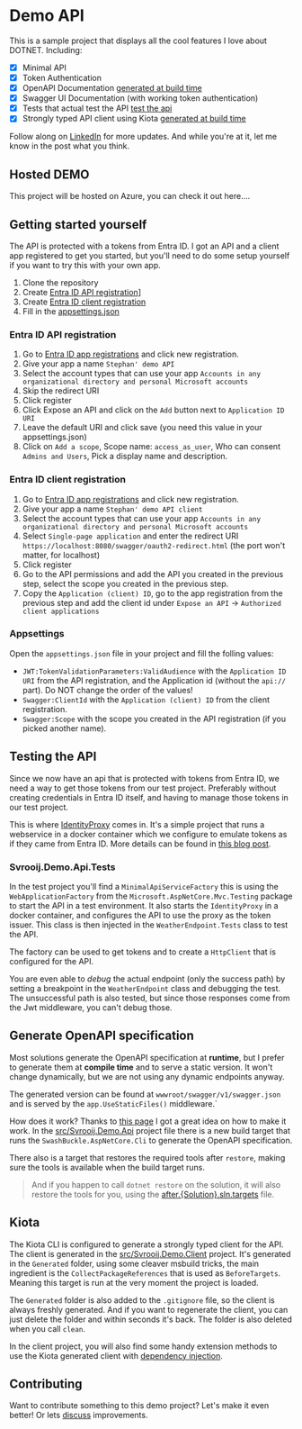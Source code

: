 # Demo API

This is a sample project that displays all the cool features I love about DOTNET. Including:

- [x] Minimal API
- [x] Token Authentication
- [x] OpenAPI Documentation [generated at build time](#generate-openapi-specification)
- [x] Swagger UI Documentation (with working token authentication)
- [x] Tests that actual test the API [test the api](#testing-the-api)
- [x] Strongly typed API client using Kiota [generated at build time](#kiota)

Follow along on [LinkedIn](https://www.linkedin.com/posts/stephanvanrooij_github-svrooijdemo-api-with-auth-a-demo-activity-7222324418478325760-2SGI?utm_source=share&utm_medium=member_desktop) for more updates.
And while you're at it, let me know in the post what you think.

## Hosted DEMO

This project will be hosted on Azure, you can check it out here....

## Getting started yourself

The API is protected with a tokens from Entra ID. I got an API and a client app registered to get you started, but you'll need to do some setup yourself if you want to try this with your own app.

1. Clone the repository
1. Create [Entra ID API registration](#entra-id-api-registration)]
1. Create [Entra ID client registration](#entra-id-client-registration)
1. Fill in the [appsettings.json](#appsettings)

### Entra ID API registration

1. Go to [Entra ID app registrations](https://entra.microsoft.com/#blade/Microsoft_AAD_RegisteredApps/ApplicationsListBlade/quickStartType//sourceType/Microsoft_AAD_IAM) and click new registration.
1. Give your app a name `Stephan' demo API`
1. Select the account types that can use your app `Accounts in any organizational directory and personal Microsoft accounts`
1. Skip the redirect URI
1. Click register
1. Click Expose an API and click on the `Add` button next to `Application ID URI`
1. Leave the default URI and click save (you need this value in your appsettings.json)
1. Click on `Add a scope`, Scope name: `access_as_user`, Who can consent `Admins and Users`, Pick a display name and description.

### Entra ID client registration

1. Go to [Entra ID app registrations](https://entra.microsoft.com/#blade/Microsoft_AAD_RegisteredApps/ApplicationsListBlade/quickStartType//sourceType/Microsoft_AAD_IAM) and click new registration.
1. Give your app a name `Stephan' demo API client`
1. Select the account types that can use your app `Accounts in any organizational directory and personal Microsoft accounts`
1. Select `Single-page application` and enter the redirect URI `https://localhost:8080/swagger/oauth2-redirect.html` (the port won't matter, for localhost)
1. Click register
1. Go to the API permissions and add the API you created in the previous step, select the scope you created in the previous step.
1. Copy the `Application (client) ID`, go to the app registration from the previous step and add the client id under `Expose an API` -> `Authorized client applications`

### Appsettings

Open the `appsettings.json` file in your project and fill the folling values:

- `JWT:TokenValidationParameters:ValidAudience` with the `Application ID URI` from the API registration, and the Application id (without the `api://` part). Do NOT change the order of the values!
- `Swagger:ClientId` with the `Application (client) ID` from the client registration.
- `Swagger:Scope` with the scope you created in the API registration (if you picked another name).

## Testing the API

Since we now have an api that is protected with tokens from Entra ID, we need a way to get those tokens from our test project. Preferably without creating credentials in Entra ID itself, and having to manage those tokens in our test project.

This is where [IdentityProxy](https://github.com/svrooij/identityproxy/) comes in. It's a simple project that runs a webservice in a docker container which we configure to emulate tokens as if they came from Entra ID. More details can be found in [this blog post](https://svrooij.io/2024/07/10/integration-tests-protected-api/).

### Svrooij.Demo.Api.Tests

In the test project you'll find a `MinimalApiServiceFactory` this is using the `WebApplicationFactory` from the `Microsoft.AspNetCore.Mvc.Testing` package to start the API in a test environment. It also starts the `IdentityProxy` in a docker container, and configures the API to use the proxy as the token issuer.
This class is then injected in the `WeatherEndpoint.Tests` class to test the API.

The factory can be used to get tokens and to create a `HttpClient` that is configured for the API.

You are even able to *debug* the actual endpoint (only the success path) by setting a breakpoint in the `WeatherEndpoint` class and debugging the test. The unsuccessful path is also tested, but since those responses come from the Jwt middleware, you can't debug those.

## Generate OpenAPI specification

Most solutions generate the OpenAPI specification at **runtime**, but I prefer to generate them at **compile time** and to serve a static version. It won't change dynamically, but we are not using any dynamic endpoints anyway.

The generated version can be found at `wwwroot/swagger/v1/swagger.json` and is served by the `app.UseStaticFiles()` middleware.`

How does it work? Thanks to [this page](https://khalidabuhakmeh.com/generate-aspnet-core-openapi-spec-at-build-time) I got a great idea on how to make it work.
In the [src/Svrooij.Demo.Api](./src/Svrooij.Demo.Api/Svrooij.Demo.Api.csproj) project file there is a new build target that runs the `SwashBuckle.AspNetCore.Cli` to generate the OpenAPI specification.

There also is a target that restores the required tools after `restore`, making sure the tools is available when the build target runs.

> And if you happen to call `dotnet restore` on the solution, it will also restore the tools for you, using the [after.{Solution}.sln.targets](./after.Svrooij.Demo.sln.targets) file.

## Kiota

The Kiota CLI is configured to generate a strongly typed client for the API. The client is generated in the [src/Svrooij.Demo.Client](./src/Svrooij.Demo.Client) project.
It's generated in the `Generated` folder, using some cleaver msbuild tricks, the main ingredient is the `CollectPackageReferences` that is used as `BeforeTargets`.
Meaning this target is run at the very moment the project is loaded.

The `Generated` folder is also added to the `.gitignore` file, so the client is always freshly generated.
And if you want to regenerate the client, you can just delete the folder and within seconds it's back.
The folder is also deleted when you call `clean`.

In the client project, you will also find some handy extension methods to use the Kiota generated client with [dependency injection](https://svrooij.io/2024/07/03/kiota-dependency-injection/).

## Contributing

Want to contribute something to this demo project? Let's make it even better! Or lets [discuss](https://github.com/svrooij/demo-api-with-auth/discussions) improvements.
